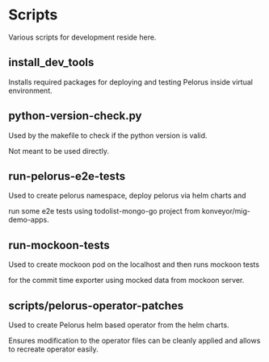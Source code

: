 # Scripts

Various scripts for development reside here.

## install_dev_tools

Installs required packages for deploying and testing Pelorus inside virtual environment.

## python-version-check.py

Used by the makefile to check if the python version is valid.

Not meant to be used directly.

## run-pelorus-e2e-tests

Used to create pelorus namespace, deploy pelorus via helm charts and

run some e2e tests using todolist-mongo-go project from konveyor/mig-demo-apps.

## run-mockoon-tests

Used to create mockoon pod on the localhost and then runs mockoon tests

for the commit time exporter using mocked data from mockoon server.

## scripts/pelorus-operator-patches

Used to create Pelorus helm based operator from the helm charts.

Ensures modification to the operator files can be cleanly applied and allows
to recreate operator easily.
